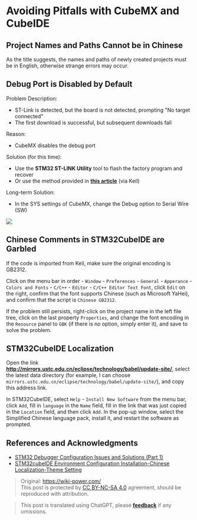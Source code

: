 # Avoiding Pitfalls with CubeMX and CubeIDE

## Project Names and Paths Cannot be in Chinese

As the title suggests, the names and paths of newly created projects must be in English, otherwise strange errors may occur.

## Debug Port is Disabled by Default

Problem Description:

- ST-Link is detected, but the board is not detected, prompting "No target connected"
- The first download is successful, but subsequent downloads fail

Reason:

- CubeMX disables the debug port

Solution (for this time):

- Use the **STM32 ST-LINK Utility** tool to flash the factory program and recover
- Or use the method provided in [**this article**](https://www.jianshu.com/p/cea16b641c3d) (via Keil)

Long-term Solution:

- In the SYS settings of CubeMX, change the Debug option to Serial Wire (SW)

![](https://f004.backblazeb2.com/file/wiki-media/img/20200531162352.jpg)

## Chinese Comments in STM32CubeIDE are Garbled

If the code is imported from Keil, make sure the original encoding is GB2312.

Click on the menu bar in order - `Window` - `Preferences` - `General` - `Apperance` - `Colors and Fonts` - `C/C++` - `Editor` - `C/C++ Editor Text Font`, click `Edit` on the right, confirm that the font supports Chinese (such as Microsoft YaHei), and confirm that the script is `Chinese GB2312`.

If the problem still persists, right-click on the project name in the left file tree, click on the last property `Properties`, and change the font encoding in the `Resource` panel to `GBK` (if there is no option, simply enter it), and save to solve the problem.

## STM32CubeIDE Localization

Open the link **<http://mirrors.ustc.edu.cn/eclipse/technology/babel/update-site/>**, select the latest data directory (for example, I can choose `mirrors.ustc.edu.cn/eclipse/technology/babel/update-site/`), and copy this address link.

In STM32CubeIDE, select `Help` - `Install New Software` from the menu bar, click `Add`, fill in `language` in the `Name` field, fill in the link that was just copied in the `Location` field, and then click `Add`. In the pop-up window, select the Simplified Chinese language pack, install it, and restart the software as prompted.

## References and Acknowledgments

- [STM32 Debugger Configuration Issues and Solutions (Part 1)](https://www.jianshu.com/p/cea16b641c3d)
- [STM32cubeIDE Environment Configuration Installation-Chinese Localization-Theme Setting](https://blog.csdn.net/wct3344142/article/details/104142863)

> Original: <https://wiki-power.com/>  
> This post is protected by [CC BY-NC-SA 4.0](https://creativecommons.org/licenses/by/4.0/deed.en) agreement, should be reproduced with attribution.

> This post is translated using ChatGPT, please [**feedback**](https://github.com/linyuxuanlin/Wiki_MkDocs/issues/new) if any omissions.